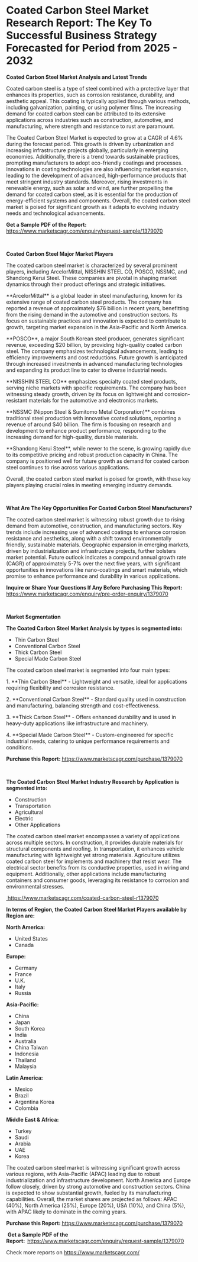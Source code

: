 <p><h1>Coated Carbon Steel Market Research Report: The Key To Successful Business Strategy Forecasted for Period from 2025 - 2032</h1></p><p><strong>Coated Carbon Steel Market Analysis and Latest Trends</strong></p>
<p><p>Coated carbon steel is a type of steel combined with a protective layer that enhances its properties, such as corrosion resistance, durability, and aesthetic appeal. This coating is typically applied through various methods, including galvanization, painting, or using polymer films. The increasing demand for coated carbon steel can be attributed to its extensive applications across industries such as construction, automotive, and manufacturing, where strength and resistance to rust are paramount.</p><p>The Coated Carbon Steel Market is expected to grow at a CAGR of 4.6% during the forecast period. This growth is driven by urbanization and increasing infrastructure projects globally, particularly in emerging economies. Additionally, there is a trend towards sustainable practices, prompting manufacturers to adopt eco-friendly coatings and processes. Innovations in coating technologies are also influencing market expansion, leading to the development of advanced, high-performance products that meet stringent industry standards. Moreover, rising investments in renewable energy, such as solar and wind, are further propelling the demand for coated carbon steel, as it is essential for the production of energy-efficient systems and components. Overall, the coated carbon steel market is poised for significant growth as it adapts to evolving industry needs and technological advancements.</p></p>
<p><strong>Get a Sample PDF of the Report:&nbsp;</strong> <a href="https://www.marketscagr.com/enquiry/request-sample/1379070?utm_campaign=2998&utm_medium=2&utm_source=Github&utm_content=ia&utm_term=31032025&utm_id=coated-carbon-steel">https://www.marketscagr.com/enquiry/request-sample/1379070</a></p>
<p>&nbsp;</p>
<p><strong>Coated Carbon Steel Major Market Players</strong></p>
<p><p>The coated carbon steel market is characterized by several prominent players, including ArcelorMittal, NISSHIN STEEL CO, POSCO, NSSMC, and Shandong Kerui Steel. These companies are pivotal in shaping market dynamics through their product offerings and strategic initiatives.</p><p>**ArcelorMittal** is a global leader in steel manufacturing, known for its extensive range of coated carbon steel products. The company has reported a revenue of approximately $76 billion in recent years, benefitting from the rising demand in the automotive and construction sectors. Its focus on sustainable practices and innovation is expected to contribute to growth, targeting market expansion in the Asia-Pacific and North America.</p><p>**POSCO**, a major South Korean steel producer, generates significant revenue, exceeding $20 billion, by providing high-quality coated carbon steel. The company emphasizes technological advancements, leading to efficiency improvements and cost reductions. Future growth is anticipated through increased investments in advanced manufacturing technologies and expanding its product line to cater to diverse industrial needs.</p><p>**NISSHIN STEEL CO** emphasizes specialty coated steel products, serving niche markets with specific requirements. The company has been witnessing steady growth, driven by its focus on lightweight and corrosion-resistant materials for the automotive and electronics markets.</p><p>**NSSMC (Nippon Steel & Sumitomo Metal Corporation)** combines traditional steel production with innovative coated solutions, reporting a revenue of around $40 billion. The firm is focusing on research and development to enhance product performance, responding to the increasing demand for high-quality, durable materials.</p><p>**Shandong Kerui Steel**, while newer to the scene, is growing rapidly due to its competitive pricing and robust production capacity in China. The company is positioned well for future growth as demand for coated carbon steel continues to rise across various applications.</p><p>Overall, the coated carbon steel market is poised for growth, with these key players playing crucial roles in meeting emerging industry demands.</p></p>
<p>&nbsp;</p>
<p><strong>What Are The Key Opportunities For Coated Carbon Steel Manufacturers?</strong></p>
<p><p>The coated carbon steel market is witnessing robust growth due to rising demand from automotive, construction, and manufacturing sectors. Key trends include increasing use of advanced coatings to enhance corrosion resistance and aesthetics, along with a shift toward environmentally friendly, sustainable materials. Geographic expansion in emerging markets, driven by industrialization and infrastructure projects, further bolsters market potential. Future outlook indicates a compound annual growth rate (CAGR) of approximately 5-7% over the next five years, with significant opportunities in innovations like nano-coatings and smart materials, which promise to enhance performance and durability in various applications.</p></p>
<p><strong>Inquire or Share Your Questions If Any Before Purchasing This Report:</strong> <a href="https://www.marketscagr.com/enquiry/pre-order-enquiry/1379070?utm_campaign=2998&utm_medium=2&utm_source=Github&utm_content=ia&utm_term=31032025&utm_id=coated-carbon-steel">https://www.marketscagr.com/enquiry/pre-order-enquiry/1379070</a></p>
<p>&nbsp;</p>
<p><strong>Market Segmentation</strong></p>
<p><strong>The Coated Carbon Steel Market Analysis by types is segmented into:</strong></p>
<p><ul><li>Thin Carbon Steel</li><li>Conventional Carbon Steel</li><li>Thick Carbon Steel</li><li>Special Made Carbon Steel</li></ul></p>
<p><p>The coated carbon steel market is segmented into four main types: </p><p>1. **Thin Carbon Steel** - Lightweight and versatile, ideal for applications requiring flexibility and corrosion resistance. </p><p>2. **Conventional Carbon Steel** - Standard quality used in construction and manufacturing, balancing strength and cost-effectiveness. </p><p>3. **Thick Carbon Steel** - Offers enhanced durability and is used in heavy-duty applications like infrastructure and machinery. </p><p>4. **Special Made Carbon Steel** - Custom-engineered for specific industrial needs, catering to unique performance requirements and conditions. </p></p>
<p><strong>Purchase this Report:&nbsp;</strong><a href="https://www.marketscagr.com/purchase/1379070?utm_campaign=2998&utm_medium=2&utm_source=Github&utm_content=ia&utm_term=31032025&utm_id=coated-carbon-steel">https://www.marketscagr.com/purchase/1379070</a></p>
<p>&nbsp;</p>
<p><strong>The Coated Carbon Steel Market Industry Research by Application is segmented into:</strong></p>
<p><ul><li>Construction</li><li>Transportation</li><li>Agricultural</li><li>Electric</li><li>Other Applications</li></ul></p>
<p><p>The coated carbon steel market encompasses a variety of applications across multiple sectors. In construction, it provides durable materials for structural components and roofing. In transportation, it enhances vehicle manufacturing with lightweight yet strong materials. Agriculture utilizes coated carbon steel for implements and machinery that resist wear. The electrical sector benefits from its conductive properties, used in wiring and equipment. Additionally, other applications include manufacturing containers and consumer goods, leveraging its resistance to corrosion and environmental stresses.</p></p>
<p><a href="https://www.marketscagr.com/coated-carbon-steel-r1379070?utm_campaign=2998&utm_medium=2&utm_source=Github&utm_content=ia&utm_term=31032025&utm_id=coated-carbon-steel">&nbsp;https://www.marketscagr.com/coated-carbon-steel-r1379070</a></p>
<p><strong>In terms of Region, the Coated Carbon Steel Market Players available by Region are:</strong></p>
<p>
    <p> <strong> North America: </strong>
        <ul>
            <li>United States</li>
            <li>Canada</li>
        </ul>
        </p> 
    <p> <strong> Europe: </strong>
        <ul>
            <li>Germany</li>
            <li>France</li>
            <li>U.K.</li>
            <li>Italy</li>
            <li>Russia</li>
        </ul>
        </p> 
    <p> <strong> Asia-Pacific: </strong>
        <ul>
            <li>China</li>
            <li>Japan</li>
            <li>South Korea</li>
            <li>India</li>
            <li>Australia</li>
            <li>China Taiwan</li>
            <li>Indonesia</li>
            <li>Thailand</li>
            <li>Malaysia</li>
        </ul>
        </p> 
    <p> <strong> Latin America: </strong>
        <ul>
            <li>Mexico</li>
            <li>Brazil</li>
            <li>Argentina Korea</li>
            <li>Colombia</li>
        </ul>
        </p> 
    <p> <strong> Middle East & Africa: </strong>
        <ul>
            <li>Turkey</li>
            <li>Saudi</li>
            <li>Arabia</li>
            <li>UAE</li>
            <li>Korea</li>
        </ul>
    </p>
    </p>
<p><p>The coated carbon steel market is witnessing significant growth across various regions, with Asia-Pacific (APAC) leading due to robust industrialization and infrastructure development. North America and Europe follow closely, driven by strong automotive and construction sectors. China is expected to show substantial growth, fueled by its manufacturing capabilities. Overall, the market shares are projected as follows: APAC (40%), North America (25%), Europe (20%), USA (10%), and China (5%), with APAC likely to dominate in the coming years.</p></p>
<p><strong>Purchase this Report: </strong><a href="https://www.marketscagr.com/purchase/1379070?utm_campaign=2998&utm_medium=2&utm_source=Github&utm_content=ia&utm_term=31032025&utm_id=coated-carbon-steel">https://www.marketscagr.com/purchase/1379070</a></p>
<p>&nbsp;<strong>Get a Sample PDF of the Report:&nbsp;&nbsp;</strong><a href="https://www.marketscagr.com/enquiry/request-sample/1379070?utm_campaign=2998&utm_medium=2&utm_source=Github&utm_content=ia&utm_term=31032025&utm_id=coated-carbon-steel">https://www.marketscagr.com/enquiry/request-sample/1379070</a></p>
<p><strong></strong></p>
<p>Check more reports on <a href="https://www.marketscagr.com/?utm_campaign=2998&utm_medium=2&utm_source=Github&utm_content=ia&utm_term=31032025&utm_id=coated-carbon-steel">https://www.marketscagr.com/</a></p>